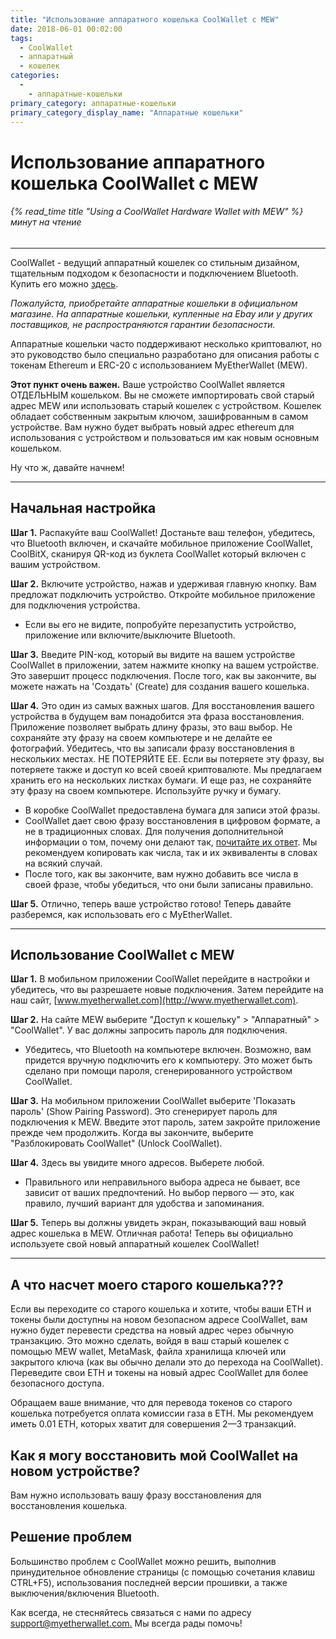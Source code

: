```yaml
---
title: "Использование аппаратного кошелька CoolWallet с MEW"
date: 2018-06-01 00:02:00
tags:
  - CoolWallet
  - аппаратный
  - кошелек
categories:
  - 
    - аппаратные-кошельки
primary_category: аппаратные-кошельки
primary_category_display_name: "Аппаратные кошельки"
---
```


# **Использование аппаратного кошелька CoolWallet с MEW**

###### {% read_time title "Using a CoolWallet Hardware Wallet with MEW" %} минут на чтение

* * *

CoolWallet - ведущий аппаратный кошелек со стильным дизайном, тщательным подходом к безопасности и подключением Bluetooth. Купить его можно [здесь](https://www.coolwallet.io/product/coolwallet/).

_Пожалуйста, приобретайте аппаратные кошельки в официальном магазине. На аппаратные кошельки, купленные на Ebay или у других поставщиков, не распространяются гарантии безопасности._

Аппаратные кошельки часто поддерживают несколько криптовалют, но это руководство было специально разработано для описания работы с токенам Ethereum и ERC-20 с использованием MyEtherWallet (MEW).

**Этот пункт очень важен.** Ваше устройство CoolWallet является ОТДЕЛЬНЫМ кошельком. Вы не сможете импортировать свой старый адрес MEW или использовать старый кошелек с устройством. Кошелек обладает собственным закрытым ключом, зашифрованным в самом устройстве. Вам нужно будет выбрать новый адрес ethereum для использования с устройством и пользоваться им как новым основным кошельком.

Ну что ж, давайте начнем!

* * *

## **Начальная настройка**

**Шаг 1.** Распакуйте ваш CoolWallet! Достаньте ваш телефон, убедитесь, что Bluetooth включен, и скачайте мобильное приложение CoolWallet, CoolBitX, сканируя QR-код из буклета CoolWallet который включен с вашим устройством.

**Шаг 2.** Включите устройство, нажав и удерживая главную кнопку. Вам предложат подключить устройство. Откройте мобильное приложение для подключения устройства.

-   Если вы его не видите, попробуйте перезапустить устройство, приложение или включите/выключите Bluetooth.

**Шаг 3.** Введите PIN-код, который вы видите на вашем устройстве CoolWallet в приложении, затем нажмите кнопку на вашем устройстве. Это завершит процесс подключения. После того, как вы закончите, вы можете нажать на 'Создать' (Create) для создания вашего кошелька.

**Шаг 4.** Это один из самых важных шагов. Для восстановления вашего устройства в будущем вам понадобится эта фраза восстановления. Приложение позволяет выбрать длину фразы, это ваш выбор. Не сохраняйте эту фразу на своем компьютере и не делайте ее фотографий. Убедитесь, что вы записали фразу восстановления в нескольких местах. НЕ ПОТЕРЯЙТЕ ЕЕ. Если вы потеряете эту фразу, вы потеряете также и доступ ко всей своей криптовалюте. Мы предлагаем хранить его на нескольких листках бумаги. И еще раз, не сохраняйте эту фразу на своем компьютере. Используйте ручку и бумагу.

-   В коробке CoolWallet предоставлена бумага для записи этой фразы.
-   CoolWallet дает свою фразу восстановления в цифровом формате, а не в традиционных словах. Для получения дополнительной информации о том, почему они делают так, [почитайте их ответ](https://help.coolwallet.io/article/73-why-is-the-seed-generated-from-coolwallet-s-in-numeric-format). Мы рекомендуем копировать как числа, так и их эквиваленты в словах на всякий случай.
-   После того, как вы закончите, вам нужно добавить все числа в своей фразе, чтобы убедиться, что они были записаны правильно.

**Шаг 5.** Отлично, теперь ваше устройство готово! Теперь давайте разберемся, как использовать его с MyEtherWallet.

* * *

## **Использование CoolWallet с MEW**

**Шаг 1.** В мобильном приложении CoolWallet перейдите в настройки и убедитесь, что вы разрешаете новые подключения. Затем перейдите на наш сайт, [www.myetherwallet.com](http://www.myetherwallet.com).

**Шаг 2.** На сайте MEW выберите "Доступ к кошельку" > "Аппаратный" > "CoolWallet". У вас должны запросить пароль для подключения.

-   Убедитесь, что Bluetooth на компьютере включен. Возможно, вам придется вручную подключить его к компьютеру. Это может быть сделано при помощи пароля, сгенерированного устройством CoolWallet.

**Шаг 3.** На мобильном приложении CoolWallet выберите 'Показать пароль' (Show Pairing Password). Это сгенерирует пароль для подключения к MEW. Введите этот пароль, затем закройте приложение прежде чем продолжить. Когда вы закончите, выберите "Разблокировать CoolWallet" (Unlock CoolWallet).

**Шаг 4.** Здесь вы увидите много адресов. Выберете любой.

-   Правильного или неправильного выбора адреса не бывает, все зависит от ваших предпочтений. Но выбор первого — это, как правило, лучший вариант для удобства и запоминания.

**Шаг 5.**  Теперь вы должны увидеть экран, показывающий ваш новый адрес кошелька в MEW. Отличная работа! Теперь вы официально используете свой новый аппаратный кошелек CoolWallet!

* * *

## **А что насчет моего старого кошелька???**

Если вы переходите со старого кошелька и хотите, чтобы ваши ETH и токены были доступны на новом безопасном адресе CoolWallet, вам нужно будет перевести средства на новый адрес через обычную транзакцию. Это можно сделать, войдя в ваш старый кошелек с помощью MEW wallet, MetaMask, файла хранилища ключей или закрытого ключа (как вы обычно делали это до перехода на CoolWallet). Переведите свои ETH и токены на новый адрес CoolWallet для более безопасного доступа.

Обращаем ваше внимание, что для перевода токенов со старого кошелька потребуется оплата комиссии газа в ETH. Мы рекомендуем иметь 0.01 ETH, которых хватит для совершения 2—3 транзакций.

## **Как я могу восстановить мой CoolWallet на новом устройстве?**

Вам нужно использовать вашу фразу восстановления для восстановления кошелька.

## **Решение проблем**

Большинство проблем с CoolWallet можно решить, выполнив принудительное обновление страницы (с помощью сочетания клавиш CTRL+F5), использования последней версии прошивки, а также выключения/включения Bluetooth.

Как всегда, не стесняйтесь связаться с нами по адресу [support@myetherwallet.com.](mailto:support@myetherwallet.com.) Мы всегда рады помочь!
